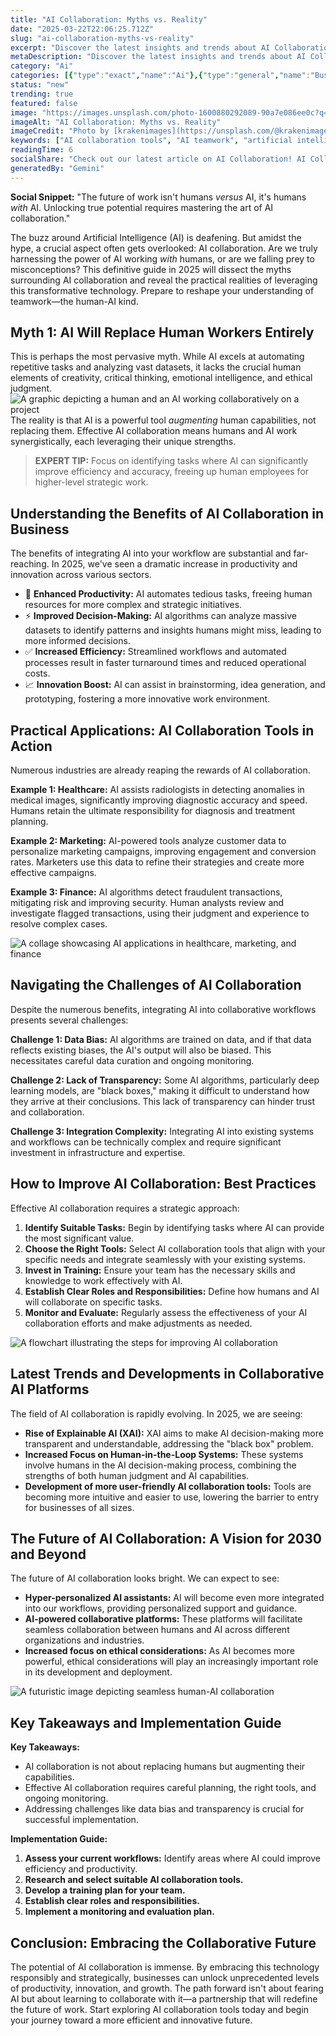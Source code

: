 ```yaml
---
title: "AI Collaboration: Myths vs. Reality"
date: "2025-03-22T22:06:25.712Z"
slug: "ai-collaboration-myths-vs-reality"
excerpt: "Discover the latest insights and trends about AI Collaboration. This comprehensive guide covers everything you need to know about AI Collaboration in 2025."
metaDescription: "Discover the latest insights and trends about AI Collaboration. This comprehensive guide covers everything you need to know about AI Collaboration in 2025."
category: "Ai"
categories: [{"type":"exact","name":"Ai"},{"type":"general","name":"Business"},{"type":"medium","name":"Project Management"},{"type":"specific","name":"Workflow Automation"},{"type":"niche","name":"Agile Development"}]
status: "new"
trending: true
featured: false
image: "https://images.unsplash.com/photo-1600880292089-90a7e086ee0c?q=85&w=1200&fit=max&fm=webp&auto=compress"
imageAlt: "AI Collaboration: Myths vs. Reality"
imageCredit: "Photo by [krakenimages](https://unsplash.com/@krakenimages) on Unsplash"
keywords: ["AI collaboration tools", "AI teamwork", "artificial intelligence collaboration", "collaborative AI platforms", "benefits of AI collaboration", "AI collaboration in business", "how to improve AI collaboration", "AI collaboration software", "best AI collaboration practices", "future of AI collaboration"]
readingTime: 6
socialShare: "Check out our latest article on AI Collaboration! AI Collaboration: Myths vs. Reality #AI collaboration tools #AI teamwork #artificial intelligence collaboration"
generatedBy: "Gemini"
---
```




**Social Snippet:**  "The future of work isn't humans *versus* AI, it's humans *with* AI.  Unlocking true potential requires mastering the art of AI collaboration."

The buzz around Artificial Intelligence (AI) is deafening. But amidst the hype, a crucial aspect often gets overlooked: AI collaboration.  Are we truly harnessing the power of AI working *with* humans, or are we falling prey to misconceptions? This definitive guide in 2025 will dissect the myths surrounding AI collaboration and reveal the practical realities of leveraging this transformative technology.  Prepare to reshape your understanding of teamwork—the human-AI kind.

##  Myth 1: AI Will Replace Human Workers Entirely

This is perhaps the most pervasive myth.  While AI excels at automating repetitive tasks and analyzing vast datasets, it lacks the crucial human elements of creativity, critical thinking, emotional intelligence, and ethical judgment.  ![A graphic depicting a human and an AI working collaboratively on a project](https://images.unsplash.com/photo-1531545514256-b1400bc00f31?q=85&w=1200&fit=max&fm=webp&auto=compress)  The reality is that AI is a powerful tool *augmenting* human capabilities, not replacing them.  Effective AI collaboration means humans and AI work synergistically, each leveraging their unique strengths.

> **EXPERT TIP:** Focus on identifying tasks where AI can significantly improve efficiency and accuracy, freeing up human employees for higher-level strategic work.

##  Understanding the Benefits of AI Collaboration in Business

The benefits of integrating AI into your workflow are substantial and far-reaching.  In 2025, we've seen a dramatic increase in productivity and innovation across various sectors.

* 🔑 **Enhanced Productivity:** AI automates tedious tasks, freeing human resources for more complex and strategic initiatives.
* ⚡ **Improved Decision-Making:** AI algorithms can analyze massive datasets to identify patterns and insights humans might miss, leading to more informed decisions.
* ✅ **Increased Efficiency:** Streamlined workflows and automated processes result in faster turnaround times and reduced operational costs.
* 📈 **Innovation Boost:**  AI can assist in brainstorming, idea generation, and prototyping, fostering a more innovative work environment.

##  Practical Applications: AI Collaboration Tools in Action

Numerous industries are already reaping the rewards of AI collaboration.

**Example 1: Healthcare:** AI assists radiologists in detecting anomalies in medical images, significantly improving diagnostic accuracy and speed.  Humans retain the ultimate responsibility for diagnosis and treatment planning.

**Example 2: Marketing:** AI-powered tools analyze customer data to personalize marketing campaigns, improving engagement and conversion rates.  Marketers use this data to refine their strategies and create more effective campaigns.

**Example 3: Finance:** AI algorithms detect fraudulent transactions, mitigating risk and improving security.  Human analysts review and investigate flagged transactions, using their judgment and experience to resolve complex cases.

![A collage showcasing AI applications in healthcare, marketing, and finance](https://images.unsplash.com/photo-1620712943543-bcc4688e7485?q=85&w=1200&fit=max&fm=webp&auto=compress)

##  Navigating the Challenges of AI Collaboration

Despite the numerous benefits, integrating AI into collaborative workflows presents several challenges:

**Challenge 1: Data Bias:** AI algorithms are trained on data, and if that data reflects existing biases, the AI's output will also be biased.  This necessitates careful data curation and ongoing monitoring.

**Challenge 2: Lack of Transparency:**  Some AI algorithms, particularly deep learning models, are "black boxes," making it difficult to understand how they arrive at their conclusions. This lack of transparency can hinder trust and collaboration.

**Challenge 3: Integration Complexity:** Integrating AI into existing systems and workflows can be technically complex and require significant investment in infrastructure and expertise.

##  How to Improve AI Collaboration: Best Practices

Effective AI collaboration requires a strategic approach:

1. **Identify Suitable Tasks:** Begin by identifying tasks where AI can provide the most significant value.
2. **Choose the Right Tools:** Select AI collaboration tools that align with your specific needs and integrate seamlessly with your existing systems.
3. **Invest in Training:** Ensure your team has the necessary skills and knowledge to work effectively with AI.
4. **Establish Clear Roles and Responsibilities:** Define how humans and AI will collaborate on specific tasks.
5. **Monitor and Evaluate:** Regularly assess the effectiveness of your AI collaboration efforts and make adjustments as needed.

![A flowchart illustrating the steps for improving AI collaboration](https://images.unsplash.com/photo-1600880292089-90a7e086ee0c?q=85&w=1200&fit=max&fm=webp&auto=compress)

##  Latest Trends and Developments in Collaborative AI Platforms

The field of AI collaboration is rapidly evolving.  In 2025, we are seeing:

* **Rise of Explainable AI (XAI):**  XAI aims to make AI decision-making more transparent and understandable, addressing the "black box" problem.
* **Increased Focus on Human-in-the-Loop Systems:**  These systems involve humans in the AI decision-making process, combining the strengths of both human judgment and AI capabilities.
* **Development of more user-friendly AI collaboration tools:**  Tools are becoming more intuitive and easier to use, lowering the barrier to entry for businesses of all sizes.

##  The Future of AI Collaboration: A Vision for 2030 and Beyond

The future of AI collaboration looks bright.  We can expect to see:

* **Hyper-personalized AI assistants:**  AI will become even more integrated into our workflows, providing personalized support and guidance.
* **AI-powered collaborative platforms:**  These platforms will facilitate seamless collaboration between humans and AI across different organizations and industries.
* **Increased focus on ethical considerations:**  As AI becomes more powerful, ethical considerations will play an increasingly important role in its development and deployment.

![A futuristic image depicting seamless human-AI collaboration](https://images.unsplash.com/photo-1522202757859-7472b0973c69?q=85&w=1200&fit=max&fm=webp&auto=compress)

##  Key Takeaways and Implementation Guide

**Key Takeaways:**

* AI collaboration is not about replacing humans but augmenting their capabilities.
* Effective AI collaboration requires careful planning, the right tools, and ongoing monitoring.
* Addressing challenges like data bias and transparency is crucial for successful implementation.

**Implementation Guide:**

1. **Assess your current workflows:** Identify areas where AI could improve efficiency and productivity.
2. **Research and select suitable AI collaboration tools.**
3. **Develop a training plan for your team.**
4. **Establish clear roles and responsibilities.**
5. **Implement a monitoring and evaluation plan.**

##  Conclusion: Embracing the Collaborative Future

The potential of AI collaboration is immense. By embracing this technology responsibly and strategically, businesses can unlock unprecedented levels of productivity, innovation, and growth. The path forward isn't about fearing AI but about learning to collaborate with it—a partnership that will redefine the future of work.  Start exploring AI collaboration tools today and begin your journey toward a more efficient and innovative future.

